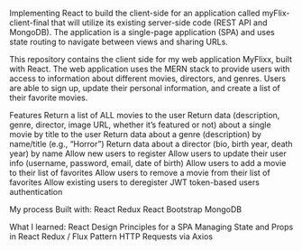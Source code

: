 Implementing React to build the client-side for an application called myFlix-client-final that will utilize its existing server-side code (REST API and MongoDB). The application is a single-page application (SPA) and uses state routing to navigate between views and sharing URLs.

This repository contains the client side for my web application MyFlixx, built with React. The web application uses the MERN stack to provide users with access to information about different movies, directors, and genres. Users are able to sign up, update their personal information, and create a list of their favorite movies.

Features
Return a list of ALL movies to the user
Return data (description, genre, director, image URL, whether it’s featured or not) about a single movie by title to the user
Return data about a genre (description) by name/title (e.g., “Horror”)
Return data about a director (bio, birth year, death year) by name
Allow new users to register
Allow users to update their user info (username, password, email, date of birth)
Allow users to add a movie to their list of favorites
Allow users to remove a movie from their list of favorites
Allow existing users to deregister
JWT token-based users authentication


My process Built with:
React
Redux
React Bootstrap
MongoDB

What I learned:
React Design Principles for a SPA
Managing State and Props in React
Redux / Flux Pattern
HTTP Requests via Axios
